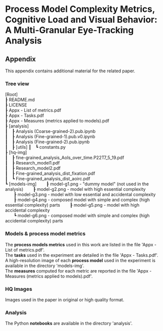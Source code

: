 # Process Model Complexity Metrics, Cognitive Load and Visual Behavior: A Multi-Granular Eye-Tracking Analysis
## Appendix

This appendix contains additional material for the related paper.

### Tree view
[Root]  
&#x02520; README.md  
&#x02520; LICENSE  
&#x02520; Appx - List of metrics.pdf  
&#x02520; Appx - Tasks.pdf  
&#x02520; Appx - Measures (metrics applied to models).pdf  
&#x02520; [analysis]  
&#x02503;&#x2003;&#x02520; Analysis (Coarse-grained-2).pub.ipynb  
&#x02503;&#x2003;&#x02520; Analysis (Fine-grained-1).pub.v0.ipynb  
&#x02503;&#x2003;&#x02520; Analysis (Fine-grained-2).pub.ipynb  
&#x02503;&#x2003;&#x02520; [utils]
&#x02503;&#x2003;&#x02517; constants.py  
&#x02520; [hq-img]  
&#x02503;&#x2003;&#x02520; fine-grained_analysis_AoIs_over_time.P22T7_5_19.pdf  
&#x02503;&#x2003;&#x02520; Research_model1.pdf  
&#x02503;&#x2003;&#x02520; Research_model2.pdf  
&#x02503;&#x2003;&#x02520; Fine-grained_analysis_dist_fixation.pdf  
&#x02503;&#x2003;&#x02517; Fine-grained_analysis_dist_aoirc.pdf  
&#x02517; [models-img] 
&#x2003;&#x2003;&#x02520; model-g1.png - "dummy model" (not used in the analysis) 
&#x2003;&#x2003;&#x02520; model-g2.png - model with high essential complexity  
&#x2003;&#x2003;&#x02520; model-g3.png - model with low essential and accidental complexity  
&#x2003;&#x2003;&#x02520; model-g4.png - composed model with simple and complex (high essential complexity) parts 
&#x2003;&#x2003;&#x02520; model-g5.png - model with high accidental complexity  
&#x2003;&#x2003;&#x02517; model-g6.png - composed model with simple and complex (high accidental complexity) parts 

### Models & process model metrics
The **process models metrics** used in this work are listed in the file 'Appx - List of metrics.pdf'.  
The **tasks** used in the experiment are detailed in the file 'Appx - Tasks.pdf'.  
A high-resolution image of each **process model** used in the experiment is available in the directory 'models-img'.  
The **measures** computed for each metric are reported in the file 'Appx - Measures (metrics applied to models).pdf'.

### HQ Images
Images used in the paper in original or high quality format.

### Analysis
The Python **notebooks** are available in the directory 'analysis'.  
